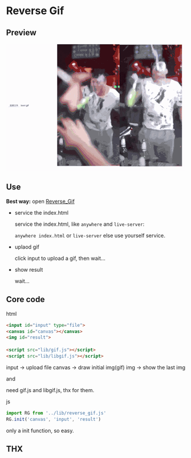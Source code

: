 # Reverse Gif

## Preview

![Preview](./preview.gif)

## Use

**Best way:** open [Reverse_Gif](https://www.zweizhao.com/Reverse_Gif/)

* service the index.html

  service the index.html, like `anywhere` and `live-server`:

  `anywhere index.html` or `live-server` else use yourself service.

* uplaod gif

  click input to upload a gif, then wait...

* show result

  wait...

## Core code

html
```html
<input id="input" type="file">
<canvas id="canvas"></canvas>
<img id="result">

<script src="lib/gif.js"></script>
<script src="lib/libgif.js"></script>
```

input -> upload file
canvas -> draw initial img(gif)
img -> show the last img

and

need gif.js and libgif.js, thx for them.

js
```js
import RG from '../lib/reverse_gif.js'
RG.init('canvas', 'input', 'result')
```

only a init function, so easy.

## THX